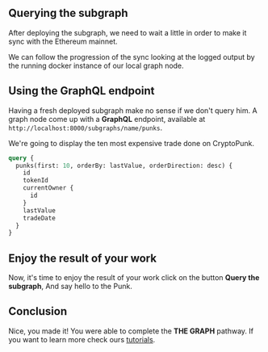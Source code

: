## Querying the subgraph

After deploying the subgraph, we need to wait a little in order to make it sync with the Ethereum mainnet.

We can follow the progression of the sync looking at the logged output by the running docker instance of our local graph node.

## Using the GraphQL endpoint

Having a fresh deployed subgraph make no sense if we don't query him. A graph node come up with a **GraphQL** endpoint, available at `http://localhost:8000/subgraphs/name/punks`.

We're going to display the ten most expensive trade done on CryptoPunk.

```graphql
query {
  punks(first: 10, orderBy: lastValue, orderDirection: desc) {
    id
    tokenId
    currentOwner {
      id
    }
    lastValue
    tradeDate
  }
}
```

## Enjoy the result of your work

Now, it's time to enjoy the result of your work click on the button **Query the subgraph**, And say hello to the Punk.

## Conclusion

Nice, you made it! You were able to complete the **THE GRAPH** pathway. If you want to learn more check ours [tutorials](https://www.learn.figment.io).
